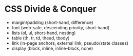 # CSS Divide & Conquer

- margin/padding (short-hand, difference)
- font (web-safe, descending priority, short-hand)
- lists (ol, ul, short-hand, nesting)
- table (th, tr, td, thead, tbody)
- link (in-page anchors, external link, pseudo/state classes)
- display (block, inline, inline-block, none)
